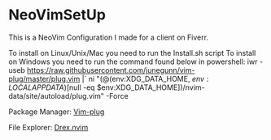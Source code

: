 # NeoVimSetUp
This is a NeoVim Configuration I made for a client on Fiverr.

To install on Linux/Unix/Mac you need to run the Install.sh script
To install on Windows you need to run the command found below in powershell:
iwr -useb https://raw.githubusercontent.com/junegunn/vim-plug/master/plug.vim |`
    ni "$(@($env:XDG_DATA_HOME, $env:LOCALAPPDATA)[$null -eq $env:XDG_DATA_HOME])/nvim-data/site/autoload/plug.vim" -Force

    

Package Manager: [Vim-plug](https://github.com/junegunn/vim-plug) 

File Explorer: [Drex.nvim](https://github.com/TheBlob42/drex.nvim) 
